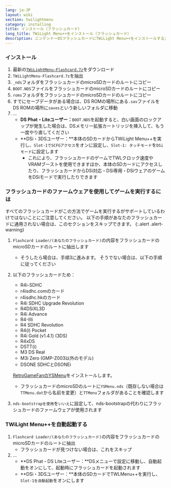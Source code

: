 ```yaml
---
lang: ja-JP
layout: wiki
section: twilightmenu
category: installing
title: インストール（フラッシュカード）
long_title: TWiLight Menu++をインストール（フラッシュカード）
description: ニンテンドーDSフラッシュカードにTWiLight Menu++をインストールする方法
---
```


### インストール
1. 最新の[`TWiLightMenu-Flashcard.7z`](https://github.com/DS-Homebrew/TWiLightMenu/releases/latest/download/TWiLightMenu-Flashcard.7z)をダウンロード
1. `TWiLightMenu-Flashcard.7z`を抽出
1. `_nds`フォルダをフラッシュカードのmicroSDカードのルートにコピー
1. `BOOT.NDS`ファイルをフラッシュカードのmicroSDカードのルートにコピー
1. `roms`フォルダをフラッシュカードのmicroSDカードのルートにコピー
1. すでにセーブデータがある場合は、DS ROMの場所にある`.sav`ファイルをDS ROMの場所に`saves`という新しいフォルダに移動
1. ...
   - **DS Phat・Liteユーザー：**`BOOT.NDS`を起動すると、白い画面のロックアップが発生した場合は、DSメモリー拡張カートリッジを挿入して、もう一度やり直してください
   - **DSi・3DSユーザー：**本体のSDカードからTWiLight Menu++を実行し、`Slot-1でSCFGアクセス`をオンに設定し、`Slot-1: タッチモード`を`DSiモード`に設定します
      - これにより、フラッシュカードのゲームでTWLクロック速度やVRAMブーストを使用できますほか、本体のSDカードにアクセスしたり、フラッシュカードからDSi対応・DSi専用・DSiウェアのゲームをDSiモードで実行したりできます

### フラッシュカードのファームウェアを使用してゲームを実行するには

すべてのフラッシュカードがこの方法でゲームを実行するがサポートしているわけではないことにご注意してください。 以下の手順があなたのフラッシュカードに通用されない場合は、このセクションをスキップできます。
{:.alert .alert-warning}

1. `Flashcard Loader/(あなたのフラッシュカード)`の内容をフラッシュカードのmicroSDカードのルートに抽出します
   - そうしたら場合は、手順3に進みます。 そうでない場合は、以下の手順に従ってください

1. 以下のフラッシュカードため：
   - R4i-SDHC
   - r4isdhc.comのカード
   - r4isdhc.hkのカード
   - R4i SDHC Upgrade Revolution
   - R4DSiXL3D
   - R4i Advance
   - R4-IIIi
   - R4 SDHC Revolution
   - R4(i) Pocket
   - R4i Gold (v1.4.1) (3DS)
   - R4xDS
   - DSTT(i)
   - M3 DS Real
   - M3i Zero (GMP-Z003以外のモデル)
   - DSONE SDHCとDSONEi

   [RetroGameFanのYSMenu](https://gbatemp.net/threads/retrogamefan-updates-releases.267243/)をインストールします。
      - フラッシュカードのmicroSDのルートに`YSMenu.nds`（既存しない場合は`TTMenu.dat`から名前を変更）と`TTMenu`フォルダがあることを確認します
1. `nds-bootstrapを使用`を`いいえ`に設定して、nds-bootstrapの代わりにフラッシュカードのファームウェアが使用されます

### TWiLight Menu++を自動起動する
1. `Flashcard Loader/(あなたのフラッシュカード)`の内容をフラッシュカードのmicroSDカードのルートに抽出
   - フラッシュカードが見つけない場合は、これをスキップ
1. ...
   - **DS Phat・DS Liteユーザー：**DSメニューで設定に移動し、自動起動をオンにして、起動時にフラッシュカードを起動されます
   - **DSi・3DSユーザー：**本体のSDカードでTWLMenu++を実行し、`Slot-1を自動起動`をオンにします
